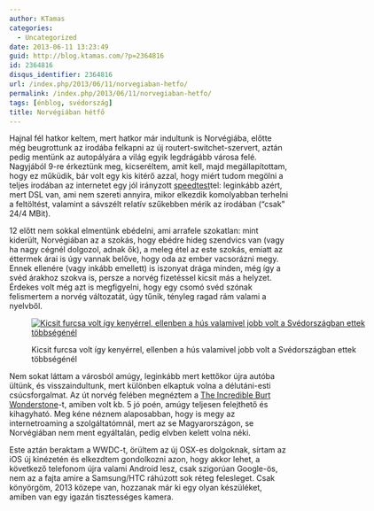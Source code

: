 ```yaml
---
author: KTamas
categories:
  - Uncategorized
date: 2013-06-11 13:23:49
guid: http://blog.ktamas.com/?p=2364816
id: 2364816
disqus_identifier: 2364816
url: /index.php/2013/06/11/norvegiaban-hetfo/
permalink: /index.php/2013/06/11/norvegiaban-hetfo/
tags: [énblog, svédország]
title: Norvégiában hétfő
---
```


Hajnal fél hatkor keltem, mert hatkor már indultunk is Norvégiába, előtte még beugrottunk az irodába felkapni az új routert-switchet-szervert, aztán pedig mentünk az autopályára a világ egyik legdrágább városa felé. Nagyjából 9-re érkeztünk meg, kicseréltem, amit kell, majd megállapítottam, hogy ez műküdik, bár volt egy kis kitérő azzal, hogy miért tudom megölni a teljes irodában az internetet egy jól irányzott [speedtest](http://www.speedtest.net)tel: leginkább azért, mert DSL van, ami nem szereti annyira, mikor elkezdik komolyabban terhelni a feltöltést, valamint a sávszélt relatív szűkebben mérik az irodában (&#8220;csak&#8221; 24/4 MBit).

12 előtt nem sokkal elmentünk ebédelni, ami arrafele szokatlan: mint kiderült, Norvégiában az a szokás, hogy ebédre hideg szendvics van (vagy ha nagy cégnél dolgozol, adnak ők), a meleg étel az este szokás, emiatt az éttermek árai is úgy vannak belőve, hogy oda az ember vacsorázni megy. Ennek ellenére (vagy inkább emellett) is iszonyat drága minden, még így a svéd árakhoz szokva is, persze a norvég fizetéssel kicsit más a helyzet. Érdekes volt még azt is megfigyelni, hogy egy csomó svéd szónak felismertem a norvég változatát, úgy tűnik, tényleg ragad rám valami a nyelvből.<figure id="attachment_2364819" style="width: 612px" class="wp-caption aligncenter">

[<img src="/wp-content/uploads/2013/06/94c4f842d1c411e2b59422000a9f13f8_7.jpg" alt="Kicsit furcsa volt így kenyérrel, ellenben a hús valamivel jobb volt a Svédországban ettek többségénél" width="612" height="612" class="size-full wp-image-2364819" srcset="/wp-content/uploads/2013/06/94c4f842d1c411e2b59422000a9f13f8_7.jpg 612w, /wp-content/uploads/2013/06/94c4f842d1c411e2b59422000a9f13f8_7-150x150.jpg 150w, /wp-content/uploads/2013/06/94c4f842d1c411e2b59422000a9f13f8_7-300x300.jpg 300w" sizes="(max-width: 612px) 100vw, 612px" />](/wp-content/uploads/2013/06/94c4f842d1c411e2b59422000a9f13f8_7.jpg)<figcaption class="wp-caption-text">Kicsit furcsa volt így kenyérrel, ellenben a hús valamivel jobb volt a Svédországban ettek többségénél</figcaption></figure> 

Nem sokat láttam a városból amúgy, leginkább mert kettőkor újra autóba ültünk, és visszaindultunk, mert különben elkaptuk volna a délutáni-esti csúcsforgalmat. Az út norvég felében megnéztem a [The Incredible Burt Wonderstone](http://www.rottentomatoes.com/m/the_incredible_burt_wonderstone/)-t, amiben volt kb. 5 jó poén, amúgy teljesen felejthető és kihagyható. Meg kéne néznem alaposabban, hogy is megy az internetroaming a szolgáltatómnál, mert az se Magyarországon, se Norvégiában nem ment egyáltalán, pedig elvben kelett volna néki.

Este aztán beraktam a WWDC-t, örültem az új OSX-es dolgoknak, sírtam az iOS új kinézetén és elkezdtem gondolkozni azon, hogy akkor lehet, a következő telefonom újra valami Android lesz, csak szigorúan Google-ös, nem az a fajta amire a Samsung/HTC ráhúzott sok réteg felesleget. Csak könyörgöm, 2013 közepe van, hozzanak már ki egy olyan készüléket, amiben van egy igazán tisztességes kamera.
